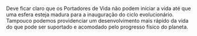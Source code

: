 ﻿Deve ficar claro que os Portadores de Vida não podem iniciar a vida até que uma esfera esteja madura para a inauguração do ciclo evolucionário. Tampouco podemos providenciar um desenvolvimento mais rápido da vida do que pode ser suportado e acomodado pelo progresso físico do planeta.